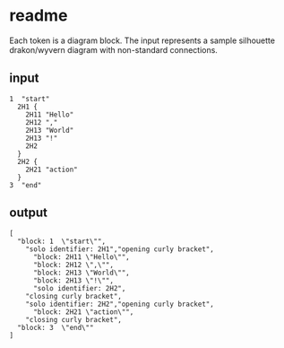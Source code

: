 # readme

Each token is a diagram block. The input represents a sample silhouette drakon/wyvern diagram with non-standard connections.

## input

```
1  "start"
  2H1 {
    2H11 "Hello"
    2H12 ","
    2H13 "World"
    2H13 "!"
    2H2
  }
  2H2 {
    2H21 "action"
  }
3  "end"
```

## output

```
[
  "block: 1  \"start\"",
    "solo identifier: 2H1","opening curly bracket",
      "block: 2H11 \"Hello\"",
      "block: 2H12 \",\"",
      "block: 2H13 \"World\"",
      "block: 2H13 \"!\"",
      "solo identifier: 2H2",
    "closing curly bracket",
    "solo identifier: 2H2","opening curly bracket",
      "block: 2H21 \"action\"",
    "closing curly bracket",
  "block: 3  \"end\""
]
```
